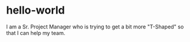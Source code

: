 # hello-world

I am a Sr. Project Manager who is trying to get a bit more "T-Shaped" so that I can help my team.


